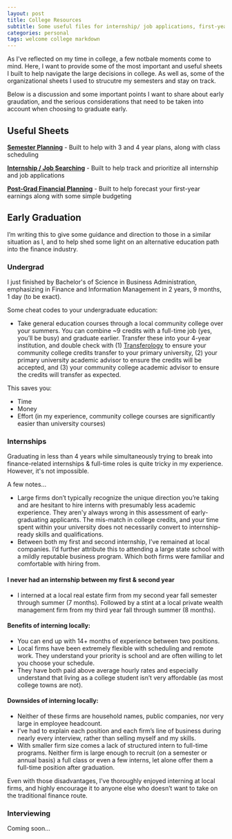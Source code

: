 ```yaml
---
layout: post
title: College Resources
subtitle: Some useful files for internship/ job applications, first-year financial analysis, and semester planning. Plus, some notes and remarks on my time in college
categories: personal
tags: welcome college markdown
---
```


As I've reflected on my time in college, a few notbale moments come to mind. Here, I want to provide some of the most important and useful sheets I built to help navigate the large decisions in college. As well as, some of the organizational sheets I used to strucutre my semesters and stay on track.

Below is a discussion and some important points I want to share about early graudation, and the serious considerations that need to be taken into account when choosing to graduate early.

## Useful Sheets

[**Semester Planning**][Semester Planning] - Built to help with 3 and 4 year plans, along with class scheduling

[**Internship / Job Searching**][Job Search] - Built to help track and prioritize all internship and job applications

[**Post-Grad Financial Planning**][Financial Analysis] - Built to help forecast your first-year earnings along with some simple budgeting


## Early Graduation
I’m writing this to give some guidance and direction to those in a similar situation as I, and to help shed some light on an alternative education path into the finance industry.

### Undergrad

I just finished by Bachelor's of Science in Business Administration, emphasizing in Finance and Information Management in 2 years, 9 months, 1 day (to be exact).

Some cheat codes to your undergraduate education:
-	Take general education courses through a local community college over your summers. You can combine ~9 credits with a full-time job (yes, you’ll be busy) and graduate earlier. Transfer these into your 4-year institution, and double check with (1) [Transferology][Transferology] to ensure your community college credits transfer to your primary university, (2) your primary university academic advisor to ensure the credits will be accepted, and (3) your community college academic advisor to ensure the credits will transfer as expected.

This saves you: 
- Time
- Money
- Effort (in my experience, community college courses are significantly easier than university courses)

### Internships
Graduating in  less than 4 years while simultaneously trying to break into finance-related internships & full-time roles is quite tricky in my experience. However, it's not impossible.

A few notes...
- Large firms don’t typically recognize the unique direction you’re taking and are hesitant to hire interns with presumably less academic experience. They aren'y always wrong in this assessment of early-graduating applicants. The mis-match in college credits, and your time spent within your university does not necessarily convert to internship-ready skills and qualifications.
- Between both my first and second internship, I’ve remained at local companies. I’d further attribute this to attending a large state school with a mildly reputable business program. Which both firms were familiar and comfortable with hiring from.

#### I never had an internship between my first & second year
- I interned at a local real estate firm from my second year fall semester through summer (7 months). Followed by a stint at a local private wealth management firm from my third year fall through summer (8 months).

#### Benefits of interning locally: 
- You can end up with 14+ months of experience between two positions.
- Local firms have been extremely flexible with scheduling and remote work. They understand your priority is school and are often willing to let you choose your schedule.
- They have both paid above average hourly rates and especially understand that living as a college student isn’t very affordable (as most college towns are not).

#### Downsides of interning locally:
- Neither of these firms are household names, public companies, nor very large in employee headcount.
- I’ve had to explain each position and each firm’s line of business during nearly every interview, rather than selling myself and my skills.
- With smaller firm size comes a lack of structured intern to full-time programs. Neither firm is large enough to recruit (on a semester or annual basis) a full class or even a few interns, let alone offer them a full-time position after graduation.

Even with those disadvantages, I’ve thoroughly enjoyed interning at local firms, and highly encourage it to anyone else who doesn’t want to take on the traditional finance route.

### Interviewing 

Coming soon...

[Semester Planning]: https://lukenelsn.github.io/assets/Semester-Planning.xlsx
[Job Search]: https://lukenelsn.github.io/assets/Internship-and-Job-Search.xlsx
[Financial Analysis]: https://lukenelsn.github.io/assets/First-Year-Financial-Analysis.xlsx
[Transferology]: https://transferology.com